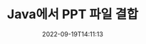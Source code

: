 ---
############################# Static ############################
layout: "auto-gen-merger"
date: 2022-09-19T14:11:13
draft: false
otherformats: tex vdx vsdm vsdx vssm vssx vstm vstx vsx vtx xlam xls xlsb xlsm xlsx xlt

############################# Head ############################
head_title: "Java 및 J2SE Documents Merger API를 통해 PPT 파일 결합"
head_description: "모든 데이터, 스타일 및 형식을 소스 문서로 포함하는 문서 병합 API를 사용하여 Java에서 여러 PPT 파일을 결합합니다."

############################# Header ############################
title: "Java에서 PPT 파일 결합"
description: "몇 줄의 Java 코드로 PPT에 가입하세요."
bg_image: "https://cms.admin.containerize.com/templates/aspose/App_Themes/V3/images/bg/header1.png"
bg_overlay: false
button:
    enable: true
    icon: "fas fa-arrow-down"
    label: "무료 평가판 다운로드"
    link: "https://downloads.groupdocs.com/merger/java"

############################# SubMenu ############################
submenu:
    enable: true

    left:
        img_alt: "GroupDocs.Merger for Java"
        image: "https://cms.admin.containerize.com/templates/groupdocs/images/product-logos/90x90-noborder/groupdocs-merger-java.png"
        product: "GroupDocs.Merger"
        platform: "Java"

    middle:
        button:

            # button loop
            - link: "https://apireference.groupdocs.com/merger/java"
              text: "API 참조"

            # button loop
            - link: "https://github.com/groupdocs-merger"
              text: "코드 예"

            # button loop
            - link: "https://products.groupdocs.app/merger/family"
              text: "라이브 데모"

            # button loop
            - link: "https://purchase.groupdocs.com/pricing/merger/java"
              text: "가격"

    right:
        link_download: "https://downloads.groupdocs.com/merger"
        link_learn: "https://docs.groupdocs.com/merger/java"
        link_buy: "https://purchase.groupdocs.com"

############################# About ############################
about:
    enable: true
    title: "GroupDocs.Merger for Java API 정보"
    content: |
        [GroupDocs.Merger for Java](/ko/merger/java/)는 여러 PDF, Microsoft Office(Word, Excel, PowerPoint, OneNote), OpenDocument, HTML, 이미지 및 Java 애플리케이션 내에서 다른 많은 문서를 단일 파일로 만듭니다. GroupDocs.Merger를 사용하면 PPT 문서에 가입할 수 있으므로 많은 노력을 절약할 수 있습니다. 타사 소프트웨어, 데스크톱 응용 프로그램 또는 플러그인을 설치할 필요가 없습니다. 이제 시간을 낭비하고 수동으로 파일을 결합할 필요가 없습니다! GroupDocs의 사명은 최고의 품질을 제공하고 문서 처리 워크플로를 단순화하는 것입니다.
        
        GroupDocs.Merger API는 파일 결합 기능이 필요한 기업 솔루션에 적합한 선택입니다. 이러한 API는 J2SE 7.0 (1.7), J2SE 8.0 (1.8), Java 10을 포함한 모든 주요 운영 체제 및 플랫폼에서 잘 지원됩니다.

############################# Steps ############################
steps:
    enable: true
    title_left: "Java에서 여러 PPT 파일 결합"
    content_left: |
        [GroupDocs.Merger for Java](/ko/merger/java/)를 사용하면 몇 가지 간단한 단계를 구현하여 Java 개발자가 여러 PPT 파일을 쉽게 결합할 수 있습니다.
        
        * **Merger**의 인스턴스를 만들고 소스 문서 경로를 생성자 매개변수로 전달합니다.
        * **Merger** 클래스의 **Join**을 호출하고 두 번째 소스 문서 경로를 전달합니다.
        * **Merger** 클래스의 **Save**를 호출하여 병합된 문서를 저장합니다.

    title_right: "시스템 요구 사항"
    content_right: |
        GroupDocs.Merger for Java API는 모든 주요 플랫폼 및 운영 체제에서 지원됩니다. 아래 코드를 실행하기 전에 시스템에 다음 전제 조건이 설치되어 있는지 확인하십시오.

        * 운영 체제: Microsoft Windows, Linux, MacOS
        * 개발 환경: NetBeans, IntelliJ IDEA, Eclipse
        * 프레임워크: J2SE 7.0 (1.7), J2SE 8.0 (1.8), Java 10
        * [Maven](https://repository.groupdocs.com/webapp/#/artifacts/browse/tree/General/repo/com/groupdocs/groupdocs-merger)에서 최신 버전의 GroupDocs.Merger for Java 다운로드
         
    code: |
     {{% merger/additional-styles %}}
     {{< merger/code-merger title="Java 예제 코드를 사용하여 PPT 파일을 결합하는 방법">}}

        ```java    
        // Java API용 GroupDocs.Merger를 사용하여 PPT 파일 결합
        // 입력 PPT 문서로 병합을 인스턴스화
        Merger merger = new Merger("input_1.ppt");

        // Merger 클래스 인스턴스의 join 메소드를 호출하고 두 번째 소스 문서 경로를 전달합니다.
        merger.join("input_2.ppt");
    
        // 병합된 문서를 저장하기 위해 Merger 클래스 인스턴스의 save 메소드 호출
        merger.save("merged-file.ppt"); 
        ```
     {{< /merger/code-merger >}}

############################# Demos ############################
demos:
    enable: true
    title: "라이브 데모 - 문서 결합을 위한 온라인 앱"
    content: |
       [GroupDocs.Merger Live Demos](https://products.groupdocs.app/merger/ppt) 웹사이트를 방문하여 지금 하나 이상의 PPT 파일에 참여하세요.
       라이브 데모에는 다음과 같은 이점이 있습니다.
        
############################# About Formats ############################
about_formats:
    enable: true

############################# More Formats ############################
more_formats:
    enable: true
    title: "다른 문서 형식 결합"
    content: |
        Java은(는) 파일 형식 및 이미지에 대한 병합 API를 문서화합니다. 아래에 설명된 대로 인기 있는 문서 형식 중 일부를 함께 결합하십시오.

############################# Back to top ###############################
back_to_top:
    enable: true
---